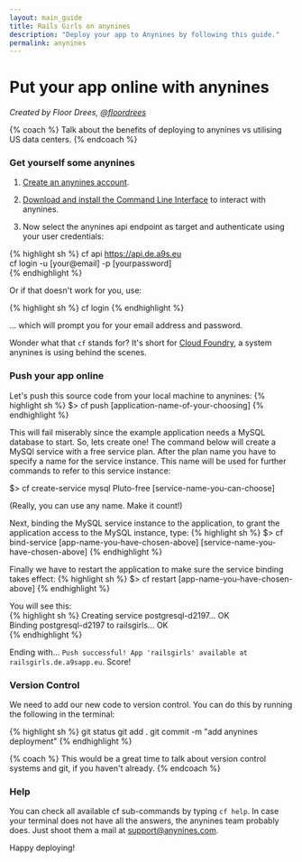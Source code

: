 ```yaml
---
layout: main_guide
title: Rails Girls on anynines
description: "Deploy your app to Anynines by following this guide."
permalink: anynines
---
```


# Put your app online with anynines

*Created by Floor Drees, [@floordrees](https://twitter.com/floordrees)*

{% coach %}
Talk about the benefits of deploying to anynines vs utilising US data centers.
{% endcoach %}

### Get yourself some anynines

1. [Create an anynines account](https://anynines.com/).

2. [Download and install the Command Line Interface](https://anynines.zendesk.com/entries/60241846-How-to-install-the-CLI-v6) to interact with anynines.

3. Now select the anynines api endpoint as target and authenticate using your user credentials:

{% highlight sh %}
cf api https://api.de.a9s.eu  
cf login -u [your@email] -p [yourpassword]  
{% endhighlight %}


Or if that doesn't work for you, use:

{% highlight sh %}
cf login
{% endhighlight %}

... which will prompt you for your email address and password.

Wonder what that `cf` stands for? It's short for [Cloud Foundry](https://www.cloudfoundry.com/), a system anynines is using behind the scenes.

### Push your app online

Let's push this source code from your local machine to anynines:
{% highlight sh %}
$> cf push [application-name-of-your-choosing]
{% endhighlight %}

This will fail miserably since the example application needs a MySQL database to start. So, lets create one! The command below will create a MySQl service with a free service plan. After the plan name you have to specify a name for the service instance. This name will be used for further commands to refer to this service instance:

$> cf create-service mysql Pluto-free [service-name-you-can-choose]

(Really, you can use any name. Make it count!)

Next, binding the MySQL service instance to the application, to grant the application access to the MySQL instance, type:
{% highlight sh %}
$> cf bind-service [app-name-you-have-chosen-above] [service-name-you-have-chosen-above]
{% endhighlight %}

Finally we have to restart the application to make sure the service binding takes effect:
{% highlight sh %}
$> cf restart [app-name-you-have-chosen-above]
{% endhighlight %}

You will see this:  
{% highlight sh %}
Creating service postgresql-d2197... OK  
Binding postgresql-d2197 to railsgirls... OK  
{% endhighlight %}

Ending with... `Push successful! App 'railsgirls' available at railsgirls.de.a9sapp.eu`. Score!

### Version Control

We need to add our new code to version control. You can do this by running the following in the terminal:

{% highlight sh %}
git status
git add .
git commit -m "add anynines deployment"
{% endhighlight %}

{% coach %}
This would be a great time to talk about version control systems and git, if you haven't already.
{% endcoach %}

### Help

You can check all available cf sub-commands by typing `cf help`.
In case your terminal does not have all the answers, the anynines team probably does. Just shoot them a mail at support@anynines.com.

Happy deploying!
